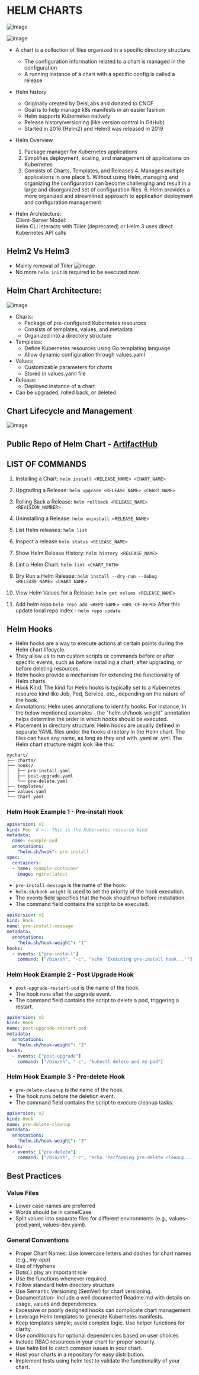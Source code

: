 # HELM CHARTS
![image](https://github.com/imprateeksh/knowledge-center/assets/78964991/6d4ae1ed-13da-485c-b265-a89003f4151e)

![image](https://github.com/imprateeksh/knowledge-center/assets/78964991/9b901498-75c8-4e66-b2e6-cf790ccf7475)

 - A chart is a collection of files organized in a specific directory structure
   - The configuration information related to a chart is managed in the configuration
   - A running instance of a chart with a specific config is called a release
 
 - Helm history
   - Originally created by DeisLabs and donated to CNCF
   - Goal is to help manage k8s manifests in an easier fashion
   - Helm supports Kubernetes natively
   - Release history/versioning (like version control in GitHub)
   - Started in 2016 (Helm2) and Helm3 was released in 2019

 - Helm Overview
	1. Package manager for Kubernetes applications
	2. Simplifies deployment, scaling, and management of applications on Kubernetes
	3. Consists of Charts, Templates, and Releases
        4. Manages multiple applications in one place
        5. Without using Helm, managing and organizing the configuration can become challenging and result in a large and disorganized set of configuration files.
        6. Helm provides a more organized and streamlined approach to application deployment and configuration management
	
 - Helm Architecture:
<br>Client-Server Model:
	<br>Helm CLI interacts with Tiller (deprecated) or Helm 3 uses direct Kubernetes API calls
## Helm2 Vs Helm3
 - Mainly removal of Tiller
   ![image](https://github.com/imprateeksh/knowledge-center/assets/78964991/30386b4f-2ef8-4888-af56-d2fc58493cac)
 - No more `helm init` is required to be executed now.

## Helm Chart Architecture:
![image](https://github.com/imprateeksh/knowledge-center/assets/78964991/1c854bda-7c60-4d29-bd9b-42c571c2e7e4)

   - Charts:
	 - Package of pre-configured Kubernetes resources
	 - Consists of templates, values, and metadata
	 - Organized into a directory structure
 - Templates:
	 -  Define Kubernetes resources using Go templating language
	 - Allow dynamic configuration through values.yaml
 - Values:
	- Customizable parameters for charts
	- Stored in values.yaml file
 - Release:
	- Deployed instance of a chart
  - Can be upgraded, rolled back, or deleted

## Chart Lifecycle and Management
![image](https://github.com/imprateeksh/knowledge-center/assets/78964991/6c859115-9229-4dd2-9a61-fe9a4dd85a0f)


## Public Repo of Helm Chart - [ArtifactHub](https://artifacthub.io/)

## LIST OF COMMANDS

1. Installing a Chart:
`helm install <RELEASE_NAME> <CHART_NAME> `

2. Upgrading a Release:
`helm upgrade <RELEASE_NAME> <CHART_NAME>` 

3. Rolling Back a Release:
	`helm rollback <RELEASE_NAME> <REVISION_NUMBER>`

4. Uninstalling a Release:
`helm uninstall <RELEASE_NAME>`

5. List Helm releases:
   `helm list`
6. Inspect a release
   `helm status <RELEASE_NAME>`

7. Show Helm Release History:
`helm history <RELEASE_NAME>`

8. Lint a Helm Chart:
`helm lint <CHART_PATH>`

9. Dry Run a Helm Release:
`helm install --dry-run --debug <RELEASE_NAME> <CHART_NAME>`

10. View Helm Values for a Release:
`helm get values <RELEASE_NAME>`

11. Add helm repo
`helm repo add <REPO-NAME> <URL-OF-REPO>`
After this update local repo index - `helm repo update`

## Helm Hooks
 - Helm hooks are a way to execute actions at certain points during the Helm chart lifecycle. 
 - They allow us to run custom scripts or commands before or after specific events, such as before installing a chart, after upgrading, or before deleting resources.
 - Helm hooks provide a mechanism for extending the functionality of Helm charts.
 - Hook Kind: The kind for Helm hooks is typically set to a Kubernetes resource kind like Job, Pod, Service, etc., depending on the nature of the hook.
 - Annotations: Helm uses annotations to identify hooks. For instance, In the below mentioned examples - the "helm.sh/hook-weight" annotation helps determine the order in which hooks should be executed.
 - Placement in directory structure: Helm hooks are usually defined in separate YAML files under the hooks directory in the Helm chart. The files can have any name, as long as they end with .yaml or .yml. The Helm chart structure might look like this:<br>
```
mychart/
├── charts/
├── hooks/
│   ├── pre-install.yaml
│   ├── post-upgrade.yaml
│   └── pre-delete.yaml
├── templates/
├── values.yaml
└── Chart.yaml

```
### Helm Hook Example 1 - Pre-install Hook
```yaml 
apiVersion: v1
kind: Pod  # <-- This is the Kubernetes resource kind
metadata:
  name: example-pod
  annotations:
    "helm.sh/hook": pre-install
spec:
  containers:
  - name: example-container
    image: nginx:latest
```
 - `pre-install-message` is the name of the hook.
 - `helm.sh/hook-weight` is used to set the priority of the hook execution.
 - The events field specifies that the hook should run before installation.
 - The command field contains the script to be executed.

```yaml
apiVersion: v2
kind: Hook
name: pre-install-message
metadata:
  annotations:
    "helm.sh/hook-weight": "1"
hooks:
  - events: ["pre-install"]
    command: ["/bin/sh", "-c", "echo 'Executing pre-install hook...'"]

```
### Helm Hook Example 2 - Post Upgrade Hook
 - `post-upgrade-restart-pod` is the name of the hook.
 - The hook runs after the upgrade event.
 - The command field contains the script to delete a pod, triggering a restart.

```yaml
apiVersion: v2
kind: Hook
name: post-upgrade-restart-pod
metadata:
  annotations:
    "helm.sh/hook-weight": "2"
hooks:
  - events: ["post-upgrade"]
    command: ["/bin/sh", "-c", "kubectl delete pod my-pod"]

```

### Helm Hook Example 3 - Pre-delete Hook
 - `pre-delete-cleanup` is the name of the hook.
 - The hook runs before the deletion event.
 - The command field contains the script to execute cleanup tasks.
```yaml
apiVersion: v2
kind: Hook
name: pre-delete-cleanup
metadata:
  annotations:
    "helm.sh/hook-weight": "3"
hooks:
  - events: ["pre-delete"]
    command: ["/bin/sh", "-c", "echo 'Performing pre-delete cleanup...'"]

```

## Best Practices
### Value Files
 - Lower case names are preferred
 - Words should be in camelCase.
 - Split values into separate files for different environments (e.g., values-prod.yaml, values-dev.yaml).
### General Conventions
 - Proper Chart Names: Use lowercase letters and dashes for chart names (e.g., my-app)
 - Use of Hyphens
 - Dots(.) play an important role
 - Use the functions whenever required.
 - Follow standard helm directory structure
 - Use Semantic Versioning (SemVer) for chart versioning.
 - Documentation- Include a well documented Readme.md with details on usage, values and dependencies.
 - Excessive or poorly designed hooks can complicate chart management.
 - Leverage Helm templates to generate Kubernetes manifests.
 - Keep templates simple; avoid complex logic. Use helper functions for clarity.
 - Use conditionals for optional dependencies based on user choices
 - Include RBAC resources in your chart for proper security.
 - Use helm lint to catch common issues in your chart.
 - Host your charts in a repository for easy distribution.
 - Implement tests using helm test to validate the functionality of your chart.
